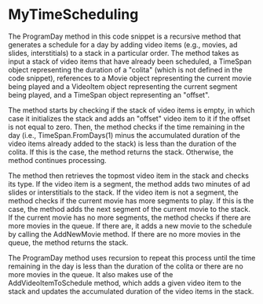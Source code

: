 # MyTimeScheduling
The ProgramDay method in this code snippet is a recursive method that generates a schedule for a day by adding video items (e.g., movies, ad slides, interstitials) to a stack in a particular order. The method takes as input a stack of video items that have already been scheduled, a TimeSpan object representing the duration of a "colita" (which is not defined in the code snippet), references to a Movie object representing the current movie being played and a VideoItem object representing the current segment being played, and a TimeSpan object representing an "offset".

The method starts by checking if the stack of video items is empty, in which case it initializes the stack and adds an "offset" video item to it if the offset is not equal to zero. Then, the method checks if the time remaining in the day (i.e., TimeSpan.FromDays(1) minus the accumulated duration of the video items already added to the stack) is less than the duration of the colita. If this is the case, the method returns the stack. Otherwise, the method continues processing.

The method then retrieves the topmost video item in the stack and checks its type. If the video item is a segment, the method adds two minutes of ad slides or interstitials to the stack. If the video item is not a segment, the method checks if the current movie has more segments to play. If this is the case, the method adds the next segment of the current movie to the stack. If the current movie has no more segments, the method checks if there are more movies in the queue. If there are, it adds a new movie to the schedule by calling the AddNewMovie method. If there are no more movies in the queue, the method returns the stack.

The ProgramDay method uses recursion to repeat this process until the time remaining in the day is less than the duration of the colita or there are no more movies in the queue. It also makes use of the AddVideoItemToSchedule method, which adds a given video item to the stack and updates the accumulated duration of the video items in the stack.
